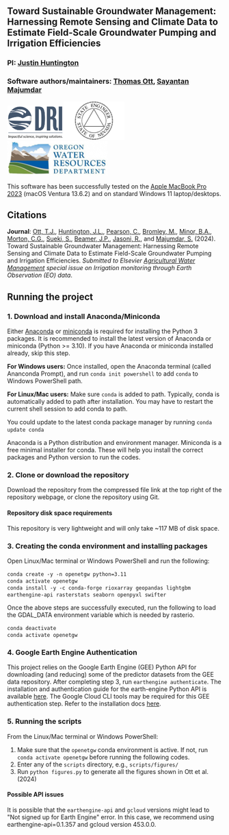 ## Toward Sustainable Groundwater Management: Harnessing Remote Sensing and Climate Data to Estimate Field-Scale Groundwater Pumping and Irrigation Efficiencies

### PI: [Justin Huntington](https://www.dri.edu/directory/justin-huntington/)
### Software authors/maintainers: [Thomas Ott](https://www.dri.edu/directory/thomas-ott/), [Sayantan Majumdar](https://www.dri.edu/directory/sayantan-majumdar/)

<img src="../Readme_Figures/official-dri-logotag-trans-bkgd.png" height="80"/><img src="../Readme_Figures/nv_state_logo.png" height="90"/> <img src="../Readme_Figures/owrd.jpg" height="80"/>

This software has been successfully tested on the [Apple MacBook Pro 2023](https://www.apple.com/macbook-pro/) (macOS Ventura 13.6.2) and on standard Windows 11 laptop/desktops.

## Citations
**Journal**: [Ott, T.J.](https://www.dri.edu/directory/thomas-ott/), [Huntington, J.L.](https://www.dri.edu/directory/justin-huntington/), 
[Pearson, C.](https://www.dri.edu/directory/chris-pearson/), [Bromley, M.](https://www.dri.edu/directory/matthew-bromley/), 
[Minor, B.A.](https://www.dri.edu/directory/blake-minor/), [Morton, C.G.](https://www.dri.edu/directory/charles-morton/), 
[Sueki, S.](https://www.dri.edu/directory/sachiko-sueki/), [Beamer, J.P.](https://www.linkedin.com/in/jordan-beamer-89ba8020/), 
[Jasoni, R.](https://www.dri.edu/directory/richard-jasoni/), and [Majumdar, S.](https://www.dri.edu/directory/sayantan-majumdar/) (2024). 
Toward Sustainable Groundwater Management: Harnessing Remote Sensing and Climate Data to Estimate Field-Scale Groundwater Pumping and Irrigation Efficiencies. _Submitted to Elsevier [Agricultural Water Management](https://www.sciencedirect.com/journal/agricultural-water-management) special issue on _Irrigation monitoring through Earth Observation (EO) data__.


## Running the project

### 1. Download and install Anaconda/Miniconda
Either [Anaconda](https://www.anaconda.com/products/individual) or [miniconda](https://docs.conda.io/en/latest/miniconda.html) is required for installing the Python 3 packages. 
It is recommended to install the latest version of Anaconda or miniconda (Python >= 3.10). If you have Anaconda or miniconda installed already, skip this step. 

**For Windows users:** Once installed, open the Anaconda terminal (called Ananconda Prompt), and run ```conda init powershell``` to add ```conda``` to Windows PowerShell path.

**For Linux/Mac users:** Make sure ```conda``` is added to path. Typically, conda is automatically added to path after installation. You may have to restart the current shell session to add conda to path.

You could update to the latest conda package manager by running ```conda update conda```

Anaconda is a Python distribution and environment manager. Miniconda is a free minimal installer for conda. These will help
you install the correct packages and Python version to run the codes.

### 2. Clone or download the repository

Download the repository from the compressed file link at the top right of the repository webpage, or clone the repository using Git.

#### Repository disk space requirements
This repository is very lightweight and will only take ~117 MB of disk space.

### 3. Creating the conda environment and installing packages
Open Linux/Mac terminal or Windows PowerShell and run the following:
```
conda create -y -n openetgw python=3.11
conda activate openetgw
conda install -y -c conda-forge rioxarray geopandas lightgbm earthengine-api rasterstats seaborn openpyxl swifter
```

Once the above steps are successfully executed, run the following to load the GDAL_DATA environment variable which is needed by 
rasterio.

```
conda deactivate
conda activate openetgw
```

### 4. Google Earth Engine Authentication
This project relies on the Google Earth Engine (GEE) Python API for downloading (and reducing) some of the predictor datasets from the GEE
data repository. After completing step 3, run ```earthengine authenticate```. The installation and authentication guide 
for the earth-engine Python API is available [here](https://developers.google.com/earth-engine/guides/python_install). The Google Cloud CLI tools
may be required for this GEE authentication step. Refer to the installation docs [here](https://cloud.google.com/sdk/docs/install-sdk).

### 5. Running the scripts
From the Linux/Mac terminal or Windows PowerShell:
1. Make sure that the `openetgw` conda environment is active. If not, run ```conda activate openetgw``` before running the following codes.
2. Enter any of the `scripts` directory, e.g., `scripts/figures/`
3. Run `python figures.py` to generate all the figures shown in Ott et al. (2024)

#### Possible API issues
It is possible that the `earthengine-api` and `gcloud` versions might lead to "Not signed up for Earth Engine" error. In this case, 
we recommend using earthengine-api=0.1.357 and gcloud version 453.0.0.

